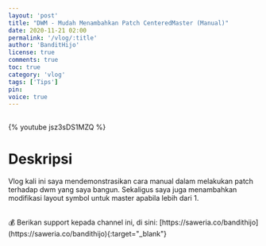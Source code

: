 ```yaml
---
layout: 'post'
title: "DWM - Mudah Menambahkan Patch CenteredMaster (Manual)"
date: 2020-11-21 02:00
permalink: '/vlog/:title'
author: 'BanditHijo'
license: true
comments: true
toc: true
category: 'vlog'
tags: ['Tips']
pin:
voice: true
---
```


<div style="margin-top:30px;"></div>

{% youtube jsz3sDS1MZQ %}

# Deskripsi

Vlog kali ini saya mendemonstrasikan cara manual dalam melakukan patch terhadap dwm yang saya bangun.
Sekaligus saya juga menambahkan modifikasi layout symbol untuk master apabila lebih dari 1.

<br>
💰 Berikan support kepada channel ini, di sini:
[https://saweria.co/bandithijo](https://saweria.co/bandithijo){:target="_blank"}
